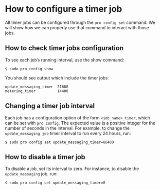 # How to configure a timer job

All timer jobs can be configured through the `pro config set` command.
We will show how we can properly use that command to interact with those jobs.


## How to check timer jobs configuration

To see each job’s running interval, use the show command:

```console
$ sudo pro config show
```

You should see output which include the timer jobs:

```
update_messaging_timer  21600
metering_timer          14400
```


## Changing a timer job interval

Each job has a configuration option of the form `<job_name>_timer`,
which can be set with `pro config`.  The expected value is a positive
integer for the number of seconds in the interval. For example, to
change the `update_messaging job` timer interval to run every 24 hours, run:

```console
$ sudo pro config set update_messaging_timer=86400
```


## How to disable a timer job

To disable a job, set its interval to zero. For instance, to disable
the `update_messaging`  job, run:

```console
$ sudo pro config set update_messaging_timer=0
```
